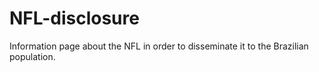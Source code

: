 # NFL-disclosure
Information page about the NFL in order to disseminate it to the Brazilian population.
